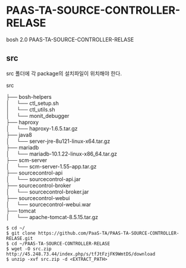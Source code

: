 # PAAS-TA-SOURCE-CONTROLLER-RELASE
bosh 2.0 PAAS-TA-SOURCE-CONTROLLER-RELASE

src
---
src 폴더에 각 package의 설치파일이 위치해야 한다.

src  

├── bosh-helpers  
│     └── ctl_setup.sh   
│     └── ctl_utils.sh   
│     └── monit_debugger  
├── haproxy  
│     └── haproxy-1.6.5.tar.gz   
├── java8  
│     └── server-jre-8u121-linux-x64.tar.gz   
├── mariadb  
│     └── mariadb-10.1.22-linux-x86_64.tar.gz   
├── scm-server   
│     └── scm-server-1.55-app.tar.gz   
├── sourcecontrol-api   
│     └── sourcecontrol-api.jar   
├── sourcecontrol-broker   
│     └── sourcecontrol-broker.jar   
├── sourcecontrol-webui   
│     └── sourcecontrol-webui.war   
├── tomcat   
│     └── apache-tomcat-8.5.15.tar.gz   

```
$ cd ~/
$ git clone https://github.com/PaaS-TA/PAAS-TA-SOURCE-CONTROLLER-RELASE.git
$ cd ~/PAAS-TA-SOURCE-CONTROLLER-RELASE
$ wget -O src.zip http://45.248.73.44/index.php/s/tfJtFzjFK9WmtDS/download
$ unzip -xvf src.zip -d <EXTRACT_PATH>
```  
